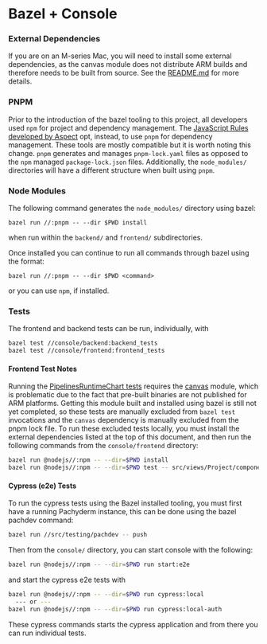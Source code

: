 # Bazel + Console

### External Dependencies
If you are on an M-series Mac, you will need to install some external dependencies,
as the canvas module does not distribute ARM builds and therefore needs to be built
from source. See the [README.md](./README.md) for more details.

### PNPM
Prior to the introduction of the bazel tooling to this project, all developers 
used `npm` for project and dependency management. The
[JavaScript Rules developed by Aspect](https://docs.aspect.build/rules)
opt, instead, to use `pnpm` for dependency management. These tools are mostly
compatible but it is worth noting this change. `pnpm` generates and manages
`pnpm-lock.yaml` files as opposed to the `npm` managed `package-lock.json`
files. Additionally, the `node_modules/` directories will have a different
structure when built using `pnpm`. 

### Node Modules
The following command generates the `node_modules/` directory using bazel:
```
bazel run //:pnpm -- --dir $PWD install
```
when run within the `backend/` and `frontend/` subdirectories.

Once installed you can continue to run all commands through bazel using the
format:
```
bazel run //:pnpm -- --dir $PWD <command>
```
or you can use `npm`, if installed.

### Tests
The frontend and backend tests can be run, individually, with
```bash
bazel test //console/backend:backend_tests
bazel test //console/frontend:frontend_tests
```

#### Frontend Test Notes
Running the [PipelinesRuntimeChart tests](frontend/src/views/Project/components/PipelineList/components/PipelinesRuntimeChart/__tests__/PipelinesRuntimesChart.test.tsx)
requires the [canvas](https://github.com/Automattic/node-canvas) module,
which is problematic due to the fact that pre-built binaries are not published
for ARM platforms. Getting this module built and installed using bazel is still
not yet completed, so these tests are manually excluded from `bazel test`
invocations and the `canvas` dependency is manually excluded from the pnpm lock
file. To run these excluded tests locally, you must install the external
dependencies listed at the top of this document, and then run the following
commands from the `console/frontend` directory:
```bash
bazel run @nodejs//:npm -- --dir=$PWD install
bazel run @nodejs//:npm -- --dir=$PWD test -- src/views/Project/components/PipelineList/components/PipelinesRuntimeChart/__tests__/PipelinesRuntimesChart.test.tsx
```

#### Cypress (e2e) Tests
To run the cypress tests using the Bazel installed tooling, you must first have
a running Pachyderm instance, this can be done using the bazel pachdev command:
```bash
bazel run //src/testing/pachdev -- push
```
Then from the `console/` directory, you can start console with the following:
```bash
bazel run @nodejs//:npm -- --dir=$PWD run start:e2e
```
and start the cypress e2e tests with 
```bash
bazel run @nodejs//:npm -- --dir=$PWD run cypress:local
  --- or ---
bazel run @nodejs//:npm -- --dir=$PWD run cypress:local-auth
```
These cypress commands starts the cypress application and from there you
can run individual tests.
